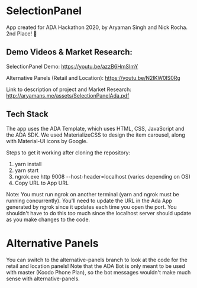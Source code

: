 # SelectionPanel

App created for ADA Hackathon 2020, by Aryaman Singh and Nick Rocha. 2nd Place! 🥈


## Demo Videos & Market Research:
SelectionPanel Demo: https://youtu.be/azzB6HmSImY

Alternative Panels (Retail and Location): https://youtu.be/N2lKW0lS0Rg

Link to description of project and Market Research: http://aryamans.me/assets/SelectionPanelAda.pdf


## Tech Stack
The app uses the ADA Template, which uses HTML, CSS, JavaScript and the ADA SDK. We used MaterializeCSS to design the item carousel, along with Material-UI icons by Google.

Steps to get it working after cloning the repository:

1. yarn install 
2. yarn start
3. ngrok.exe http 9008 --host-header=localhost (varies depending on OS)
4. Copy URL to App URL

Note: You must run ngrok on another terminal (yarn and ngrok must be running concurrently). You'll need to update the URL in the Ada App generated by ngrok since it updates each time you open the port. You shouldn't have to do this *too* much since the localhost server should update as you make changes to the code.

# Alternative Panels
You can switch to the alternative-panels branch to look at the code for the retail and location panels! Note that the ADA Bot is only meant to be used with master (Koodo Phone Plan), so the bot messages wouldn't make much sense with alternative-panels. 
